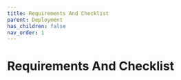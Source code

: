 ```yaml
---
title: Requirements And Checklist
parent: Deployment
has_children: false
nav_order: 1
---
```

# Requirements And Checklist